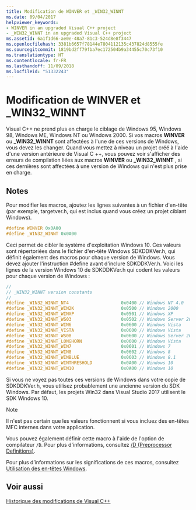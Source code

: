 ```yaml
---
title: Modification de WINVER et _WIN32_WINNT
ms.date: 09/04/2017
helpviewer_keywords:
- WINVER in an upgraded Visual C++ project
- _WIN32_WINNT in an upgraded Visual C++ project
ms.assetid: 6a1f1d66-ae0e-48a7-81c3-524d8e8f3447
ms.openlocfilehash: 3381b6657f78144e7804112135c437824d8555fe
ms.sourcegitcommit: 1819bd2ff79fba7ec172504b9a34455c70c73f10
ms.translationtype: HT
ms.contentlocale: fr-FR
ms.lasthandoff: 11/09/2018
ms.locfileid: "51332243"
---
```

# <a name="modifying-winver-and-win32winnt"></a>Modification de WINVER et _WIN32_WINNT

Visual C++ ne prend plus en charge le ciblage de Windows 95, Windows 98, Windows ME, Windows NT ou Windows 2000. Si vos macros **WINVER** ou **_WIN32_WINNT** sont affectées à l'une de ces versions de Windows, vous devez les changer. Quand vous mettez à niveau un projet créé à l'aide d'une version antérieure de Visual C ++, vous pouvez voir s'afficher des erreurs de compilation liées aux macros **WINVER** ou **_WIN32_WINNT** , si ces dernières sont affectées à une version de Windows qui n'est plus prise en charge.

## <a name="remarks"></a>Notes

Pour modifier les macros, ajoutez les lignes suivantes à un fichier d'en-tête (par exemple, targetver.h, qui est inclus quand vous créez un projet ciblant Windows).

```C
#define WINVER 0x0A00
#define _WIN32_WINNT 0x0A00
```

Ceci permet de cibler le système d'exploitation Windows 10. Ces valeurs sont répertoriées dans le fichier d'en-tête Windows SDKDDKVer.h, qui définit également des macros pour chaque version de Windows. Vous devez ajouter l'instruction #define avant d'inclure SDKDDKVer.h. Voici les lignes de la version Windows 10 de SDKDDKVer.h qui codent les valeurs pour chaque version de Windows :

```C
//
// _WIN32_WINNT version constants
//
#define _WIN32_WINNT_NT4                    0x0400 // Windows NT 4.0
#define _WIN32_WINNT_WIN2K                  0x0500 // Windows 2000
#define _WIN32_WINNT_WINXP                  0x0501 // Windows XP
#define _WIN32_WINNT_WS03                   0x0502 // Windows Server 2003
#define _WIN32_WINNT_WIN6                   0x0600 // Windows Vista
#define _WIN32_WINNT_VISTA                  0x0600 // Windows Vista
#define _WIN32_WINNT_WS08                   0x0600 // Windows Server 2008
#define _WIN32_WINNT_LONGHORN               0x0600 // Windows Vista
#define _WIN32_WINNT_WIN7                   0x0601 // Windows 7
#define _WIN32_WINNT_WIN8                   0x0602 // Windows 8
#define _WIN32_WINNT_WINBLUE                0x0603 // Windows 8.1
#define _WIN32_WINNT_WINTHRESHOLD           0x0A00 // Windows 10
#define _WIN32_WINNT_WIN10                  0x0A00 // Windows 10
```

Si vous ne voyez pas toutes ces versions de Windows dans votre copie de SDKDDKVer.h, vous utilisez probablement une ancienne version du SDK Windows. Par défaut, les projets Win32 dans Visual Studio 2017 utilisent le SDK Windows 10.

> [!NOTE]
> Il n'est pas certain que les valeurs fonctionnent si vous incluez des en-têtes MFC internes dans votre application.

Vous pouvez également définir cette macro à l'aide de l'option de compilateur `/D`. Pour plus d'informations, consultez [/D (Preprocessor Definitions)](../build/reference/d-preprocessor-definitions.md).

Pour plus d’informations sur les significations de ces macros, consultez [Utilisation des en-têtes Windows](/windows/desktop/WinProg/using-the-windows-headers).

## <a name="see-also"></a>Voir aussi

[Historique des modifications de Visual C++](../porting/visual-cpp-change-history-2003-2015.md)